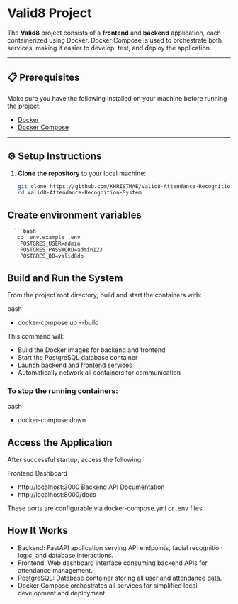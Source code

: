 # Valid8 Project

The **Valid8** project consists of a **frontend** and **backend** application, each containerized using Docker. Docker Compose is used to orchestrate both services, making it easier to develop, test, and deploy the application.

---

## 📋 Prerequisites

Make sure you have the following installed on your machine before running the project:

- [Docker](https://www.docker.com/)
- [Docker Compose](https://docs.docker.com/compose/)

---

## ⚙️ Setup Instructions

1. **Clone the repository** to your local machine:

   ```bash
   git clone https://github.com/KHRISTMAE/Valid8-Attendance-Recognition-System.git
   cd Valid8-Attendance-Recognition-System

 ## Create environment variables
      ```bash
       cp .env.example .env
        POSTGRES_USER=admin
        POSTGRES_PASSWORD=admin123
        POSTGRES_DB=valid8db
        
 ## Build and Run the System
 From the project root directory, build and start the containers with:
 
 bash 
- docker-compose up --build

This command will:
- Build the Docker images for backend and frontend
- Start the PostgreSQL database container
- Launch backend and frontend services
- Automatically network all containers for communication

### To stop the running containers:
 bash 
 - docker-compose down

## Access the Application

After successful startup, access the following:

Frontend Dashboard	
- http://localhost:3000
Backend API Documentation
- http://localhost:8000/docs

These ports are configurable via docker-compose.yml or .env files.

##  How It Works
- Backend: FastAPI application serving API endpoints, facial recognition logic, and database interactions.
- Frontend: Web dashboard interface consuming backend APIs for attendance management.
- PostgreSQL: Database container storing all user and attendance data.
- Docker Compose orchestrates all services for simplified local development and deployment.

 

 
  


